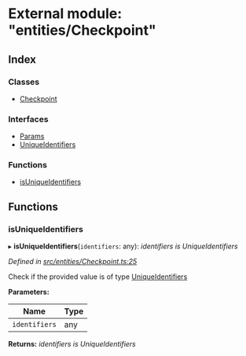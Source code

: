 # External module: "entities/Checkpoint"

## Index

### Classes

- [Checkpoint](../classes/_entities_checkpoint_.checkpoint.md)

### Interfaces

- [Params](../interfaces/_entities_checkpoint_.params.md)
- [UniqueIdentifiers](../interfaces/_entities_checkpoint_.uniqueidentifiers.md)

### Functions

- [isUniqueIdentifiers](_entities_checkpoint_.md#isuniqueidentifiers)

## Functions

### isUniqueIdentifiers

▸ **isUniqueIdentifiers**(`identifiers`: any): _identifiers is UniqueIdentifiers_

_Defined in [src/entities/Checkpoint.ts:25](https://github.com/PolymathNetwork/polymath-sdk/blob/d34930f/src/entities/Checkpoint.ts#L25)_

Check if the provided value is of type [UniqueIdentifiers](../interfaces/_entities_checkpoint_.uniqueidentifiers.md)

**Parameters:**

| Name          | Type |
| ------------- | ---- |
| `identifiers` | any  |

**Returns:** _identifiers is UniqueIdentifiers_
